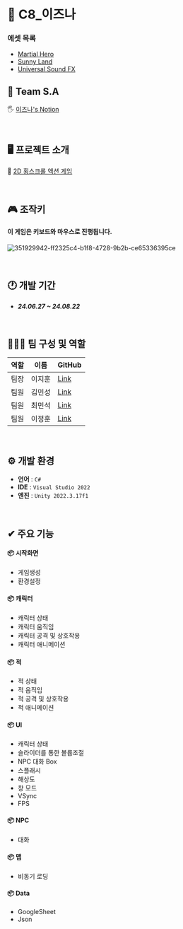 # 🐳 C8_이즈나
<!------------------------------------------------------------------------------------------------------------------------->
### 에셋 목록

- <a href="https://assetstore.unity.com/packages/2d/characters/martial-hero-170422" target="_blank">Martial Hero</a>
- <a href="https://assetstore.unity.com/packages/2d/characters/sunny-land-103349" target="_blank">Sunny Land</a>
- <a href="https://assetstore.unity.com/packages/audio/sound-fx/universal-sound-fx-17256" target="_blank">Universal Sound FX</a>
 
<!------------------------------------------------------------------------------------------------------------------------->


## 📢 Team S.A
🖐 <a href="https://teamsparta.notion.site/423ab0d158994b2093ef4afc17567615" target="_blank">이즈나's Notion</a>

</br>

<!------------------------------------------------------------------------------------------------------------------------->

## 🖥️ 프로젝트 소개
📍 <a href="https://teamsparta.notion.site/C08-IZUNA-bd150fd774fd49d4b4fcc3232abcc887" target="_blank">2D 횡스크롤 액션 게임</a>

</br>

<!------------------------------------------------------------------------------------------------------------------------->

## 🎮 조작키
#### 이 게임은 키보드와 마우스로 진행됩니다.

![351929942-ff2325c4-b1f8-4728-9b2b-ce65336395ce](https://github.com/user-attachments/assets/c6989854-ee6e-4b2f-b4f3-f26a673a540b)

</br>

<!------------------------------------------------------------------------------------------------------------------------->

## 🕐 개발 기간
* ___24.06.27 ~ 24.08.22___

</br>

<!------------------------------------------------------------------------------------------------------------------------->

## 🧑‍🤝‍🧑 팀 구성 및 역할
|역할|이름|GitHub|
|---|---|---|
|팀장|이지훈|<a href="https://github.com/unm7925" target="_blank">Link</a>|
|팀원|김민성|<a href="https://github.com/Minssuy99" target="_blank">Link</a>|
|팀원|최민석|<a href="https://github.com/snowdolf" target="_blank">Link</a>|
|팀원|이정훈|<a href="https://github.com/whew15" target="_blank">Link</a>|

</br>

<!------------------------------------------------------------------------------------------------------------------------->

## ⚙️ 개발 환경
- **언어** : `C#`
- **IDE** : `Visual Studio 2022`
- **엔진** : `Unity 2022.3.17f1`

 </br>

<!------------------------------------------------------------------------------------------------------------------------->

## ✔ 주요 기능
#### 📦 시작화면
- 게임생성
- 환경설정

#### 📦 캐릭터
- 캐릭터 상태
- 캐릭터 움직임
- 캐릭터 공격 및 상호작용
- 캐릭터 애니메이션

#### 📦 적
- 적 상태
- 적 움직임
- 적 공격 및 상호작용
- 적 애니메이션

#### 📦 UI
- 캐릭터 상태
- 슬라이더를 통한 볼륨조절
- NPC 대화 Box
- 스플래시
- 해상도
- 창 모드
- VSync
- FPS

#### 📦 NPC
- 대화

#### 📦 맵
- 비동기 로딩

#### 📦 Data
- GoogleSheet
- Json












